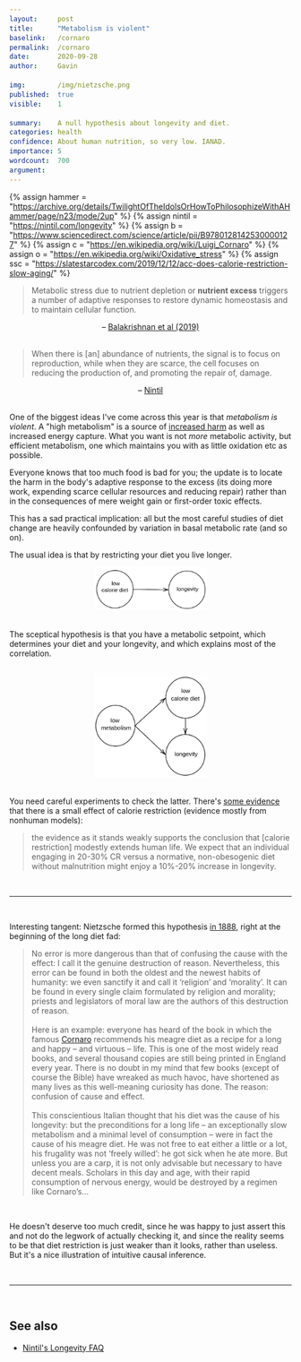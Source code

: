 ```yaml
---
layout:     post
title:      "Metabolism is violent"
baselink:   /cornaro
permalink:  /cornaro
date:       2020-09-28
author:     Gavin

img:        /img/nietzsche.png
published:  true
visible:    1

summary:    A null hypothesis about longevity and diet.
categories: health
confidence: About human nutrition, so very low. IANAD.
importance: 5
wordcount:  700
argument:   
---
```


{%	assign hammer = "https://archive.org/details/TwilightOfTheIdolsOrHowToPhilosophizeWithAHammer/page/n23/mode/2up"	%}
{%	assign nintil = "https://nintil.com/longevity"		%}
{%	assign b = "https://www.sciencedirect.com/science/article/pii/B9780128142530000127"	%}
{%	assign c = "https://en.wikipedia.org/wiki/Luigi_Cornaro"		%}
{%	assign o = "https://en.wikipedia.org/wiki/Oxidative_stress" %}
{%	assign ssc = "https://slatestarcodex.com/2019/12/12/acc-does-calorie-restriction-slow-aging/"	%}



> Metabolic stress due to nutrient depletion or <b>nutrient excess</b> triggers a number of adaptive responses to restore dynamic homeostasis and to maintain cellular function. 

<center> 
	– <a href="{{b}}">Balakrishnan et al (2019)</a>
</center>
<br>

> When there is [an] abundance of nutrients, the signal is to focus on reproduction, while when they are scarce, the cell focuses on reducing the production of, and promoting the repair of, damage.

<center> 
	– <a href="{{nintil}}">Nintil</a>
</center>
<br>

One of the biggest ideas I've come across this year is that _metabolism is violent_. A "high metabolism" is a source of <a href="{{o}}">increased harm</a> as well as increased energy capture. What you want is not _more_ metabolic activity, but efficient metabolism, one which maintains you with as little oxidation etc as possible.

Everyone knows that too much food is bad for you; the update is to locate the harm in the body's adaptive response to the excess (its doing more work, expending scarce cellular resources and reducing repair) rather than in the consequences of mere weight gain or first-order toxic effects.

This has a sad practical implication: all but the most careful studies of diet change are heavily confounded by variation in basal metabolic rate (and so on).

The usual idea is that by restricting your diet you live longer.
<br>
<center>
	<img width="40%" src="/img/standard.png" />
</center>
<br>

The sceptical hypothesis is that you have a metabolic setpoint, which determines your diet and your longevity, and which explains most of the correlation.

<br>
<center>
	<img width="40%" src="/img/nietzsche.png" />
</center>
<br>

You need careful experiments to check the latter. There's <a href="{{ssc}}">some evidence</a> that there is a small effect of calorie restriction (evidence mostly from nonhuman models):

> the evidence as it stands weakly supports the conclusion that [calorie restriction] modestly extends human life. We expect that an individual engaging in 20-30% CR versus a normative, non-obesogenic diet without malnutrition might enjoy a 10%-20% increase in longevity. 

<br>

---

<br>

Interesting tangent: Nietzsche formed this hypothesis <a href="{{hammer}}">in 1888</a>, right at the beginning of the long diet fad:

> No error is more dangerous than that of confusing the cause with the effect: I call it the genuine destruction of reason.  Nevertheless, this error can be found in both the oldest and the newest habits of humanity: we even sanctify it and call it ‘religion’ and ‘morality’.  It can be found in every single claim formulated by religion and morality; priests and legislators of moral law are the authors of this destruction of reason. <br><br>
Here is an example: everyone has heard of the book in which the famous <a href="{{c}}">Cornaro</a> recommends his meagre diet as a recipe for a long and happy – and virtuous – life.  This is one of the most widely read books, and several thousand copies are still being printed in England every year.  There is no doubt in my mind that few books (except of course the Bible) have wreaked as much havoc, have shortened as many lives as this well-meaning curiosity has done.  The reason: confusion of cause and effect.  <br><br>
This conscientious Italian thought that his diet was the cause of his longevity: but the preconditions for a long life – an exceptionally slow metabolism and a minimal level of consumption – were in fact the cause of his meagre diet.  He was not free to eat either a little or a lot, his frugality was not ‘freely willed’: he got sick when he ate more.  But unless you are a carp, it is not only advisable but necessary to have decent meals.  Scholars in this day and age, with their rapid consumption of nervous energy, would be destroyed by a regimen like Cornaro’s...

<!-- Nietzsche thinks that not Cornaro’s diet but the preconditions that caused his diet—a slow metabolism and a minimal level of consumption—caused his longevity. Cornaro’s genetic makeup predisposed him to habits of the sort that would allow him to live a long life. For Nietzsche, the genes that predispose Cornaro to longevity caused his selection of a meager diet—an exact inversion of the actual causal relationship. Cornaro’s temperance arises from a environment felicitous enough to support a strong body’s development; he does not accede to a strong body because of what he eats or doesn’t. -->
<br>



He doesn't deserve too much credit, since he was happy to just assert this and not do the legwork of actually checking it, and since the reality seems to be that diet restriction is just weaker than it looks, rather than useless. But it's a nice illustration of intuitive causal inference.

<br>

---

<br>

## See also

* <a href="{{nintil}}">Nintil's Longevity FAQ</a>


<br><br>